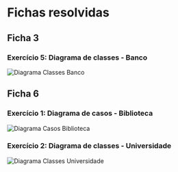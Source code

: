 # Fichas resolvidas
## Ficha 3
### Exercício 5: Diagrama de classes - Banco
![Diagrama Classes Banco](https://user-images.githubusercontent.com/46503478/157092611-ee288db8-ece6-4650-a3ec-b284bef7cba9.jpg)

## Ficha 6
### Exercício 1: Diagrama de casos - Biblioteca
![Diagrama Casos Biblioteca](https://user-images.githubusercontent.com/46503478/157082164-0b308207-5a9f-4c85-8f41-8a411328099c.jpg)
### Exercício 2: Diagrama de classes - Universidade
![Diagrama Classes Universidade](https://user-images.githubusercontent.com/46503478/157083779-d46ce15d-8bb6-4800-92c7-7320858ad5f9.jpg)

